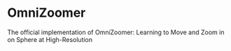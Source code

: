# OmniZoomer
The official implementation of OmniZoomer: Learning to Move and Zoom in on Sphere at High-Resolution
